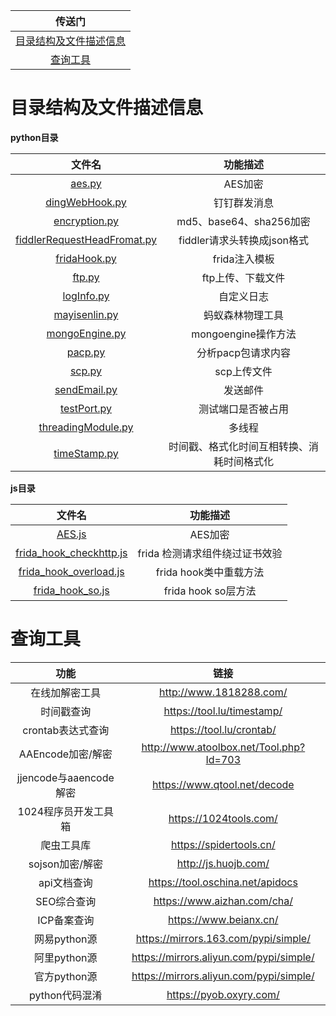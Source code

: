 |传送门|
|:-----:|
|[目录结构及文件描述信息](#目录结构及文件描述信息)|
|[查询工具](#查询工具)|


# 目录结构及文件描述信息


**python目录**

|文件名|功能描述|
|:-----:|:-----:|
|[aes.py](https://github.com/baidu367/Tools/blob/main/python/aes.py)|AES加密|
|[dingWebHook.py](https://github.com/baidu367/Tools/blob/main/python/dingWebHook.py)|钉钉群发消息|
|[encryption.py](https://github.com/baidu367/Tools/blob/main/python/encryption.py)|md5、base64、sha256加密|
|[fiddlerRequestHeadFromat.py](https://github.com/baidu367/Tools/blob/main/python/fiddlerRequestHeadFromat.py)|fiddler请求头转换成json格式|
|[fridaHook.py](https://github.com/baidu367/Tools/blob/main/python/fridaHook.py)|frida注入模板|
|[ftp.py](https://github.com/baidu367/Tools/blob/main/python/ftp.py)|ftp上传、下载文件|
|[logInfo.py](https://github.com/baidu367/Tools/blob/main/python/logInfo.py)|自定义日志|
|[mayisenlin.py](https://github.com/baidu367/Tools/blob/main/python/mayisenlin.py)|蚂蚁森林物理工具|
|[mongoEngine.py](https://github.com/baidu367/Tools/blob/main/python/mongoEngine.py)|mongoengine操作方法|
|[pacp.py](https://github.com/baidu367/Tools/blob/main/python/pacp.py)|分析pacp包请求内容|
|[scp.py](https://github.com/baidu367/Tools/blob/main/python/scp.py)|scp上传文件|
|[sendEmail.py](https://github.com/baidu367/Tools/blob/main/python/sendEmail.py)|发送邮件|
|[testPort.py](https://github.com/baidu367/Tools/blob/main/python/testPort.py)|测试端口是否被占用|
|[threadingModule.py](https://github.com/baidu367/Tools/blob/main/python/threadingModule.py)|多线程|
|[timeStamp.py](https://github.com/baidu367/Tools/blob/main/python/timeStamp.py)|时间戳、格式化时间互相转换、消耗时间格式化|

**js目录**

|文件名|功能描述|
|:-----:|:-----:|
|[AES.js](https://github.com/baidu367/Tools/blob/main/js/AES.js)|AES加密|
|[frida_hook_checkhttp.js](https://github.com/baidu367/Tools/blob/main/js/frida_hook_checkhttp.js)|frida 检测请求组件绕过证书效验|
|[frida_hook_overload.js](https://github.com/baidu367/Tools/blob/main/js/frida_hook_overload.js)|frida hook类中重载方法|
|[frida_hook_so.js](https://github.com/baidu367/Tools/blob/main/js/frida_hook_so.js)|frida hook so层方法|


# 查询工具

|功能|链接|
|:-----:|:-----:|
|在线加解密工具|http://www.1818288.com/|
|时间戳查询|https://tool.lu/timestamp/|
|crontab表达式查询|https://tool.lu/crontab/|
|AAEncode加密/解密|http://www.atoolbox.net/Tool.php?Id=703|
|jjencode与aaencode解密|https://www.qtool.net/decode|
|1024程序员开发工具箱 |https://1024tools.com/|
|爬虫工具库|https://spidertools.cn/|
|sojson加密/解密|http://js.huojb.com/|
|api文档查询|https://tool.oschina.net/apidocs|
|SEO综合查询|https://www.aizhan.com/cha/|
|ICP备案查询|https://www.beianx.cn/|
|网易python源|https://mirrors.163.com/pypi/simple/|
|阿里python源|https://mirrors.aliyun.com/pypi/simple/|
|官方python源|https://mirrors.aliyun.com/pypi/simple/|
|python代码混淆|https://pyob.oxyry.com/|